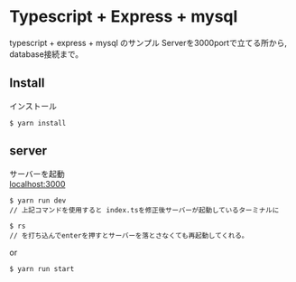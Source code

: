 # Typescript + Express + mysql
typescript + express + mysql のサンプル
Serverを3000portで立てる所から, database接続まで。

## Install
インストール
```
$ yarn install
```

## server
サーバーを起動 <br>
[localhost:3000](http://localhost:3000)
```
$ yarn run dev 
// 上記コマンドを使用すると index.tsを修正後サーバーが起動しているターミナルに

$ rs
// を打ち込んでenterを押すとサーバーを落とさなくても再起動してくれる。
```
or
```
$ yarn run start
```
